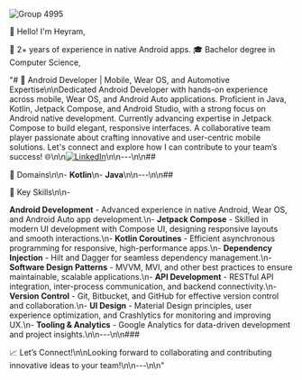 
 ![Group 4995](https://media.licdn.com/dms/image/v2/D5616AQHRoWqiJ3RmUA/profile-displaybackgroundimage-shrink_200_800/profile-displaybackgroundimage-shrink_200_800/0/1723361112501?e=2147483647&v=beta&t=Otb0G7Q7DyVSPzlgQCTZKvQpxf-yzkyGajvysI1AqSw)



 
👋 Hello! I'm Heyram,

📱 2+ years of experience in native Android apps.
🎓 Bachelor degree in Computer Science, 
   
"# 🚀 Android Developer | Mobile, Wear OS, and Automotive Expertise\n\nDedicated Android Developer with hands-on experience across mobile, Wear OS, and Android Auto applications. Proficient in Java, Kotlin, Jetpack Compose, and Android Studio, with a strong focus on Android native development. Currently advancing expertise in Jetpack Compose to build elegant, responsive interfaces. A collaborative team player passionate about crafting innovative and user-centric mobile solutions. Let's connect and explore how I can contribute to your team’s success! 🌐\n\n[![LinkedIn](https://img.shields.io/badge/LinkedIn-Profile-blue?style=flat&logo=linkedin&logoColor=white)](https://www.linkedin.com/in/your-profile-url)\n\n---\n\n## 

🌟 Domains\n\n- **Kotlin**\n- **Java**\n\n---\n\n## 

🌟 Key Skills\n\n- 

**Android Development** - Advanced experience in native Android, Wear OS, and Android Auto app development.\n- 
**Jetpack Compose** - Skilled in modern UI development with Compose UI, designing responsive layouts and smooth interactions.\n-
**Kotlin Coroutines** - Efficient asynchronous programming for responsive, high-performance apps.\n- 
**Dependency Injection** - Hilt and Dagger for seamless dependency management.\n-
**Software Design Patterns** - MVVM, MVI, and other best practices to ensure maintainable, scalable applications.\n-
**API Development** - RESTful API integration, inter-process communication, and backend connectivity.\n-
**Version Control** - Git, Bitbucket, and GitHub for effective version control and collaboration.\n-
**UI Design** - Material Design principles, user experience optimization, and Crashlytics for monitoring and improving UX.\n-
**Tooling & Analytics** - Google Analytics for data-driven development and project insights.\n\n---\n\n### 

📈 Let’s Connect!\n\nLooking forward to collaborating and contributing innovative ideas to your team!\n\n---\n\n"
